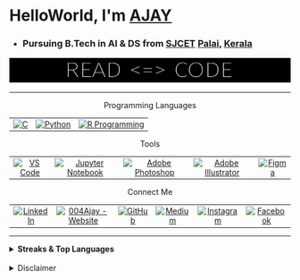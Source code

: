 # HelloWorld, I'm [AJAY](https://www.google.com/search?q=meaning+of+name+ajay&rlz=1C1CHBF_enIN998IN998&oq=meaning+of+name+AJAY&aqs=chrome.0.0i512l5j0i22i30j0i15i22i30j0i22i30l3.7210j1j7&sourceid=chrome&ie=UTF-8)

* ### Pursuing B.Tech in AI & DS from [SJCET](https://sjcetpalai.ac.in/) [Palai](https://en.wikipedia.org/wiki/Pala,_Kerala), [Kerala](https://en.wikipedia.org/wiki/Kerala)

![AJAY](ReadCode.png)

---


<p align="center"> Programming Languages </p>

<table align="center">
  <tr>
    <td align="center">
      <a href="https://www.google.com/search?q=c+programming"><img src="https://img.icons8.com/color/480/000000/c-programming.png" title="C" height="40"></a>
    </td>
    <td align="center">
      <a href="https://www.google.com/search?q=Python"><img src='https://img.icons8.com/color/480/000000/python--v1.png' title="Python" height='40'></a>
    </td>
    <td align="center">
      <a href="https://www.google.com/search?q=r+programming"><img src="https://img.icons8.com/fluency/240/null/r-project.png" title="R Programming" height='40'></a>
    </td>
  </tr>
</table>


<p align="center"> Tools </p>

<table align="center">
  <tr>
    <td align="center">
      <a href="https://www.google.com/search?q=vs+code"><img src="https://img.icons8.com/fluency/240/000000/visual-studio-code-2019.png" title="VS Code" height="40"></a>
    </td>
    <td align="center">
      <a href="https://www.google.com/search?q=jupyter+notebook"><img src="https://img.icons8.com/fluency/240/000000/jupyter.png" title="Jupyter Notebook" height="40"></a>
    </td>
    <td align="center">
      <a href="https://www.adobe.com/products/photoshop.html"><img src="https://img.icons8.com/color/480/000000/adobe-photoshop--v1.png" title="Adobe Photoshop" height="40"></a>
    </td>
    <td align="center">
      <a href="https://www.adobe.com/products/illustrator.html"><img src="https://img.icons8.com/color/480/000000/adobe-illustrator--v1.png" title="Adobe Illustrator" height="40"></a>
    </td>
    <td align="center">
      <a href="https://www.figma.com/"><img src="https://img.icons8.com/fluency/240/000000/figma.png" title="Figma" height="40"></a>
    </td>
  </tr>
</table>


<p align="center"> Connect Me </p>

<table align="center">
  <tr>
    <td align="center">
      <a href="https://www.linkedin.com/in/ajay-t-shaju-976212183//">
        <img src="https://img.icons8.com/color/480/000000/linkedin.png" title="LinkedIn" height="40"/></a>
    </td>
    <td align="center">
      <a href="https://004ajay.github.io/">
        <img src="https://img.icons8.com/fluency/96/000000/domain.png" title="004Ajay - Website" height="40"/></a>
    </td>
    <td align="center">
      <a href="https://github.com/004Ajay">
        <img src="https://img.icons8.com/fluency/240/ffffff/github.png" title="GitHub" height="40"/></a>
    </td>
    <td align="center">
      <a href="https://medium.com/@ajaytshaju"><img src="https://img.icons8.com/ios-filled/50/null/medium-logo.png" title="Medium" height="40"></a>
    </td>
    <td align="center">
      <a href="https://www.instagram.com/mr_againster/">
        <img src="https://img.icons8.com/fluency/240/000000/instagram-new.png" title="Instagram" height="40"/></a>
    </td>
    <td align="center">
      <a href="https://www.facebook.com/ajaytshaju/">
        <img src="https://img.icons8.com/fluency/240/000000/facebook-new.png" title="Facebook" height="40"/></a>
    </td>
  </tr>
</table>

 


---

 <!-- Table format for Streaks & Top Languages --> 

 <details> 
  <summary><b> Streaks & Top Languages </b></summary>

 | <div class="stats" align="left"> [![GitHub Streak](http://github-readme-streak-stats.herokuapp.com?user=004Ajay&theme=dark&hide_border=true&date_format=M%20j%5B%2C%20Y%5D)](https://git.io/streak-stats) </div> | [![AJAY's Top Langs](https://github-readme-stats.vercel.app/api/top-langs/?username=004Ajay&layout=compact&theme=dark)](https://github.com/anuraghazra/github-readme-stats) |
 |------------ | ------------|

</details>

<!-- Miscellaneous -->

<!-- <details> 
  <summary><b> GitHub Contribution Graphs </b></summary>
   <img src="https://activity-graph.herokuapp.com/graph?username=004Ajay&custom_title=Ajay's%20Contribution%20Graph&theme=react-dark" title = "Ajay's Contribution Graph" /></a>
</details> -->

<br>

<!-- ![Profile views](https://gpvc.arturio.dev/004Ajay) -->

<details>
<summary> Disclaimer </summary>

<h4>

* About the whole README
  * All fields are madeup after reading a ton of open materials & trial and errors.
  * Too much links & extra additions may confuse you, please go through each one.
  * If you need any help regarding any fields, try connecting me via [Instagram](https://www.instagram.com/mr_againster/) 
 
<br>

* About Total coding time & lines of code written
  * Those are calculated using third-party extensions, so accuracy may not be stable
  * And, the data are manually updated once a while with the help of heat maps, mental calculations & other notes.

### Thank You, if you read upto this message or skipped.  
### Have a great life ahead... 

</h4>

</details> 